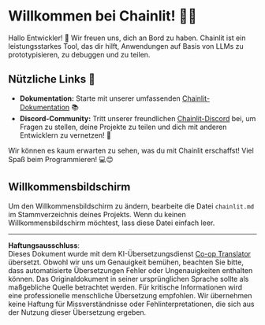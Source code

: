 <!--
CO_OP_TRANSLATOR_METADATA:
{
  "original_hash": "c49526c7abc56b0b5f1e835c1739f18e",
  "translation_date": "2025-08-30T10:44:11+00:00",
  "source_file": "11-agentic-protocols/code_samples/github-mcp/chainlit.md",
  "language_code": "de"
}
-->
# Willkommen bei Chainlit! 🚀🤖

Hallo Entwickler! 👋 Wir freuen uns, dich an Bord zu haben. Chainlit ist ein leistungsstarkes Tool, das dir hilft, Anwendungen auf Basis von LLMs zu prototypisieren, zu debuggen und zu teilen.

## Nützliche Links 🔗

- **Dokumentation:** Starte mit unserer umfassenden [Chainlit-Dokumentation](https://docs.chainlit.io) 📚
- **Discord-Community:** Tritt unserer freundlichen [Chainlit-Discord](https://discord.gg/k73SQ3FyUh) bei, um Fragen zu stellen, deine Projekte zu teilen und dich mit anderen Entwicklern zu vernetzen! 💬

Wir können es kaum erwarten zu sehen, was du mit Chainlit erschaffst! Viel Spaß beim Programmieren! 💻😊

## Willkommensbildschirm

Um den Willkommensbildschirm zu ändern, bearbeite die Datei `chainlit.md` im Stammverzeichnis deines Projekts. Wenn du keinen Willkommensbildschirm möchtest, lass diese Datei einfach leer.

---

**Haftungsausschluss**:  
Dieses Dokument wurde mit dem KI-Übersetzungsdienst [Co-op Translator](https://github.com/Azure/co-op-translator) übersetzt. Obwohl wir uns um Genauigkeit bemühen, beachten Sie bitte, dass automatisierte Übersetzungen Fehler oder Ungenauigkeiten enthalten können. Das Originaldokument in seiner ursprünglichen Sprache sollte als maßgebliche Quelle betrachtet werden. Für kritische Informationen wird eine professionelle menschliche Übersetzung empfohlen. Wir übernehmen keine Haftung für Missverständnisse oder Fehlinterpretationen, die sich aus der Nutzung dieser Übersetzung ergeben.
